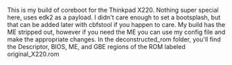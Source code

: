 This is my build of coreboot for the Thinkpad X220.
Nothing super special here, uses edk2 as a payload.
I didn't care enough to set a bootsplash, but that can be added later with cbfstool if you happen to care.
My build has the ME stripped out, however if you need the ME you can use my config file and make the appropriate changes.
In the deconstructed_rom folder, you'll find the Descriptor, BIOS, ME, and GBE regions of the ROM labeled original_X220.rom
